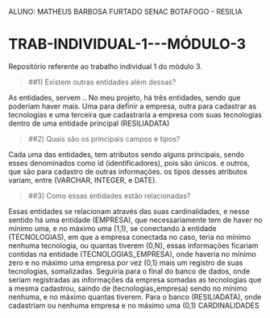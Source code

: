 ALUNO: MATHEUS BARBOSA FURTADO
SENAC BOTAFOGO - RESILIA

# TRAB-INDIVIDUAL-1---MÓDULO-3
Repositório referente ao trabalho individual 1 do módulo 3.

>##1) Existem outras entidades além dessas?

As entidades, servem .. No meu projeto, há três entidades, sendo que poderiam haver mais.
Uma para definir a empresa, outra para cadastrar as tecnologias e uma terceira que cadastraria a empresa
com suas tecnologias dentro de uma entidade principal (RESILIADATA)

>##2) Quais são os principais campos e tipos?

Cada uma das entidades, tem atributos sendo alguns principais, sendo esses denominados como id (identificadores), pois são únicos. e outros, que são para cadastro de outras informações.
os tipos desses atributos variam, entre (VARCHAR, INTEGER, e DATE).

>##3) Como essas entidades estão relacionadas?

Essas entidades se relacionam através das suas cardinalidades, e nesse sentido há uma entidade (EMPRESA), que necessariamente
tem de haver no mínimo uma, e no máximo uma (1,1), se conectando à entidade (TECNOLOGIAS), em que a empresa conectada no caso, teria no mínimo nenhuma tecnologia, ou quantas tiverem (0,N), essas informações ficariam contidas na entidade (TECNOLOGIAS_EMPRESA), onde haveria no mínimo zero e no máximo uma empresa por vez (0,1) mais um registro de suas tecnologias, somalizadas. Seguiria para o final do banco de dados, onde seriam registradas as informações da empresa somadas as tecnologias que a mesma cadastrou, saindo de (tecnologias_empresa) sendo no mínimo nenhuma, e no máximo quantas tiverem. Para o banco (RESILIADATA), onde cadastriam ou nenhuma empresa e no máximo uma (0,1)
CARDINALIDADES
